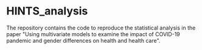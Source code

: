 # HINTS_analysis
The repository contains the code to reproduce the statistical analysis in the paper "Using multivariate models to examine the impact of COVID-19 pandemic and gender differences on health and health care".
